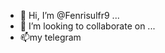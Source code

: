 - 👋 Hi, I’m @Fenrisulfr9 ...
- 💞️ I’m looking to collaborate on ...
- 📫my telegram
<!--- @fenrisulfr9
Fenrisulfr9/Fenrisulfr9 is a ✨ special ✨ repository because its `README.md` (this file) appears on your GitHub profile.
You can click the Preview link to take a look at your changes.
--->
